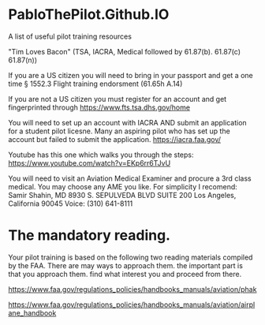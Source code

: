 # PabloThePilot.Github.IO
A list of useful pilot training resources

"Tim Loves Bacon" (TSA, IACRA, Medical followed by 61.87(b). 61.87(c)  61.87(n))

If you are a US citizen you will need to bring in your passport and get a one time § 1552.3 Flight training endorsment
(61.65h A.14)

If you are not a US citizen you must register for an account and get fingerprinted through https://www.fts.tsa.dhs.gov/home

You will need to set up an account with IACRA AND submit an application for a student pilot licesne. Many an aspiring pilot who has set up the account but failed to submit the application.
https://iacra.faa.gov/

Youtube has this one which walks you through the steps: https://www.youtube.com/watch?v=EKp6rr6TJvU

You will need to visit an Aviation Medical Examiner and procure a 3rd class medical. You may choose any AME you like. For simplicity I recomend:
Samir Shahin, MD
8930 S. SEPULVEDA BLVD SUITE 200
Los Angeles, California 90045
Voice: (310) 641-8111



# The mandatory reading.

Your pilot training is based on the following two reading materials compiled by the FAA. There are may ways to approach them. the important part is that you approach them. find what interest you and proceed from there.

https://www.faa.gov/regulations_policies/handbooks_manuals/aviation/phak

https://www.faa.gov/regulations_policies/handbooks_manuals/aviation/airplane_handbook
